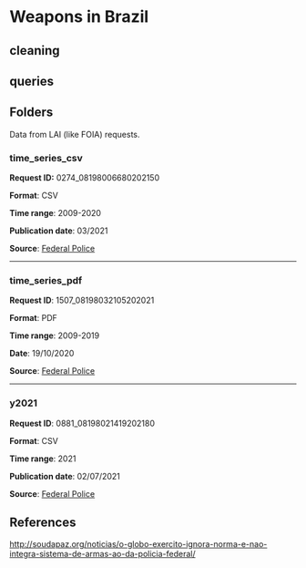 # Weapons in Brazil

## cleaning

## queries

## Folders

Data from LAI (like FOIA) requests.

### time_series_csv

**Request ID:** 0274_08198006680202150

**Format**: CSV

**Time range**: 2009-2020

**Publication date**: 03/2021

**Source**: [Federal Police](http://www.consultaesic.cgu.gov.br/busca/dados/Lists/Pedido/Item/displayifs.aspx?List=0c839f31%2D47d7%2D4485%2Dab65%2Dab0cee9cf8fe&ID=1530523&Source=http%3A%2F%2Fwww%2Econsultaesic%2Ecgu%2Egov%2Ebr%2Fbusca%2FSitePages%2Fresultadopesquisa%2Easpx%3Fk%3DNUP%253D08198%2E021419%252F2021%2D80%23Default%3D%257B%2522k%2522%253A%2522armas%2522%252C%2522r%2522%253A%255B%257B%2522n%2522%253A%2522RefinableString09%2522%252C%2522t%2522%253A%255B%2522%255C%2522%25C7%2582%25C7%258244504620e2809320446570617274616d656e746f20646520506f6cc3ad636961204665646572616c%255C%2522%2522%255D%252C%2522o%2522%253A%2522and%2522%252C%2522k%2522%253Afalse%252C%2522m%2522%253Anull%257D%255D%257D&Web=88cc5f44%2D8cfe%2D4964%2D8ff4%2D376b5ebb3bef)

---

### time_series_pdf

**Request ID**: 1507_08198032105202021

**Format**: PDF

**Time range**: 2009-2019

**Date**: 19/10/2020

**Source**: [Federal Police](http://www.consultaesic.cgu.gov.br/busca/dados/Lists/Pedido/Item/displayifs.aspx?List=0c839f31%2D47d7%2D4485%2Dab65%2Dab0cee9cf8fe&ID=1530523&Source=http%3A%2F%2Fwww%2Econsultaesic%2Ecgu%2Egov%2Ebr%2Fbusca%2FSitePages%2Fresultadopesquisa%2Easpx%3Fk%3DNUP%253D08198%2E021419%252F2021%2D80%23Default%3D%257B%2522k%2522%253A%2522armas%2522%252C%2522r%2522%253A%255B%257B%2522n%2522%253A%2522RefinableString09%2522%252C%2522t%2522%253A%255B%2522%255C%2522%25C7%2582%25C7%258244504620e2809320446570617274616d656e746f20646520506f6cc3ad636961204665646572616c%255C%2522%2522%255D%252C%2522o%2522%253A%2522and%2522%252C%2522k%2522%253Afalse%252C%2522m%2522%253Anull%257D%255D%257D&Web=88cc5f44%2D8cfe%2D4964%2D8ff4%2D376b5ebb3bef)

---

### y2021

**Request ID**: 0881_08198021419202180

**Format**: CSV

**Time range**: 2021

**Publication date**: 02/07/2021

**Source**: [Federal Police](http://www.consultaesic.cgu.gov.br/busca/dados/Lists/Pedido/Item/displayifs.aspx?List=0c839f31%2D47d7%2D4485%2Dab65%2Dab0cee9cf8fe&ID=1562289&Web=88cc5f44%2D8cfe%2D4964%2D8ff4%2D376b5ebb3bef)

## References

http://soudapaz.org/noticias/o-globo-exercito-ignora-norma-e-nao-integra-sistema-de-armas-ao-da-policia-federal/
